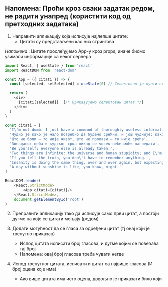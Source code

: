## Напомена: Проћи кроз сваки задатак редом, не радити унапред (користити код од претходних задатака)

1. Направити апликацију која исписује најлепше цитате:
    - Цитати су представљени као низ стрингова

*Напомена* : Цитате прослеђујемо App-у кроз props, иначе бисмо узимали информације са неког сервера
```js
import React, { useState } from 'react'
import ReactDOM from 'react-dom'

const App = ({ citati }) => {
  const [selected, setSelected] = useState(0) // Селектован је нулти цитат

  return (
    <div>
      {citati[selected]}  {/* Приказујемо селектован цитат */}
    </div>
  )
}

const citati = [
  'I\'m not dumb. I just have a command of thoroughly useless information.',
  'Чудно је како је мало потребно да будемо срећни, и још чудније: како нам често баш то мало недостаје!',
  'Што не боли – то није живот, што не пролази – то није срећа',
  'Звезданог неба и људског срца никад се човек неће моћи нагледати',
  'Be yourself; everyone else is already taken.',
  'Two things are infinite: the universe and human stupidity; and I\'m not sure about the universe.',
  'If you tell the truth, you don\'t have to remember anything.',
  'Insanity is doing the same thing, over and over again, but expecting different results.',
  'A day without sunshine is like, you know, night.'
]

ReactDOM.render(
    <React.StrictMode>
        <App citati={citati}/>
    </React.StrictMode>,
    document.getElementById('root')
)
```


2. Преправити апликацију тако да исписује само први цитат, а постоји дугме на које се цитати мењају (редом)

3. Додати могућност да се гласа за одређени цитат (тј онај који је тренутно приказан)
    - Испод цитата исписати број гласова, и дугме којим се повећава тај број
    - Напомена: овај број гласова треба чувати негде

4. Испод тренутног цитата, исписати и цитат са највише гласова (И број оцена које има)
    - Ако више цитата има исто оцена, довољно је приказати било који